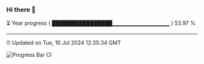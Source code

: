 ### Hi there 👋

⏳ Year progress { ████████████████▁▁▁▁▁▁▁▁▁▁▁▁▁▁ } 53.97 %

---

⏰ Updated on Tue, 16 Jul 2024 12:35:34 GMT

![Progress Bar CI](https://github.com/ZhaoGui/ZhaoGui/workflows/Progress%20Bar%20CI/badge.svg)
